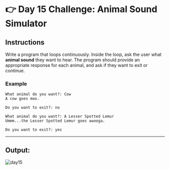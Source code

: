 # 👉 Day 15 Challenge: Animal Sound Simulator

## Instructions

Write a program that loops continuously. Inside the loop, ask the user what **animal sound** they want to hear. The program should provide an appropriate response for each animal, and ask if they want to exit or continue.

### Example

```plaintext
What animal do you want?: Cow
A cow goes moo.

Do you want to exit?: no

What animal do you want?: A Lesser Spotted Lemur
Ummm...the Lesser Spotted Lemur goes awooga.

Do you want to exit?: yes
```

---

## Output:

![day15](https://github.com/user-attachments/assets/2efede03-533b-4d75-98dc-b0f6f6636f1c)

